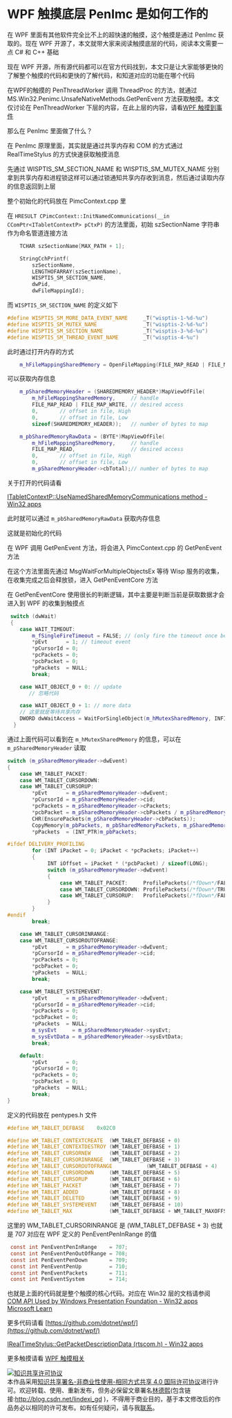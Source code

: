 # WPF 触摸底层 PenImc 是如何工作的

在 WPF 里面有其他软件完全比不上的超快速的触摸，这个触摸是通过 PenImc 获取的。现在 WPF 开源了，本文就带大家来阅读触摸底层的代码，阅读本文需要一点 C# 和 C++ 基础

<!--more-->
<!-- CreateTime:4/19/2020 5:23:45 PM -->



现在 WPF 开源，所有源代码都可以在官方代码找到，本文只是让大家能够更快的了解整个触摸的代码和更快的了解代码，和知道对应的功能在哪个代码

在WPF的触摸的 PenThreadWorker 调用 ThreadProc 的方法，就通过 MS.Win32.Penimc.UnsafeNativeMethods.GetPenEvent 方法获取触摸。本文仅讨论在 PenThreadWorker 下层的内容，在此上层的内容，请看[WPF 触摸到事件](https://blog.lindexi.com/post/WPF-%E8%A7%A6%E6%91%B8%E5%88%B0%E4%BA%8B%E4%BB%B6.html)

那么在 PenImc 里面做了什么？

在 PenImc 原理里面，其实就是通过共享内存和 COM 的方式通过 RealTimeStylus 的方式快速获取触摸消息

先通过 WISPTIS_SM_SECTION_NAME 和 WISPTIS_SM_MUTEX_NAME 分别拿到共享内存和进程锁这样可以通过锁通知共享内存收到消息，然后通过读取内存的信息返回到上层

整个初始化的代码放在 PimcContext.cpp 里

在 `HRESULT CPimcContext::InitNamedCommunications(__in CComPtr<ITabletContextP> pCtxP)` 的方法里面，初始 szSectionName 字符串作为命名管道连接方法

```C++
    TCHAR szSectionName[MAX_PATH + 1];

    StringCchPrintf(
        szSectionName,
        LENGTHOFARRAY(szSectionName),
        WISPTIS_SM_SECTION_NAME,
        dwPid,
        dwFileMappingId);
```

而 `WISPTIS_SM_SECTION_NAME` 的定义如下

```C++
#define WISPTIS_SM_MORE_DATA_EVENT_NAME     _T("wisptis-1-%d-%u")
#define WISPTIS_SM_MUTEX_NAME               _T("wisptis-2-%d-%u")
#define WISPTIS_SM_SECTION_NAME             _T("wisptis-3-%d-%u")
#define WISPTIS_SM_THREAD_EVENT_NAME        _T("wisptis-4-%u")
```

此时通过打开内存的方式

```C++
    m_hFileMappingSharedMemory = OpenFileMapping(FILE_MAP_READ | FILE_MAP_WRITE, FALSE, szSectionName);
```

可以获取内存信息

```C++
    m_pSharedMemoryHeader = (SHAREDMEMORY_HEADER*)MapViewOfFile(
        m_hFileMappingSharedMemory,     // handle
        FILE_MAP_READ | FILE_MAP_WRITE, // desired access
        0,       // offset in file, High
        0,       // offset in file, Low
        sizeof(SHAREDMEMORY_HEADER));   // number of bytes to map

    m_pbSharedMemoryRawData = (BYTE*)MapViewOfFile(
        m_hFileMappingSharedMemory,     // handle
        FILE_MAP_READ,                  // desired access
        0,       // offset in file, High
        0,       // offset in file, Low
        m_pSharedMemoryHeader->cbTotal);// number of bytes to map
```

关于打开的代码请看

[ITabletContextP::UseNamedSharedMemoryCommunications method - Win32 apps](https://docs.microsoft.com/en-us/windows/win32/tablet/itabletcontextp-usenamedsharedmemorycommunications )

此时就可以通过 `m_pbSharedMemoryRawData` 获取内存信息

这就是初始化的代码

在 WPF 调用 GetPenEvent 方法，将会进入 PimcContext.cpp 的 GetPenEvent 方法

在这个方法里面先通过 MsgWaitForMultipleObjectsEx 等待 Wisp 服务的收集，在收集完成之后会释放锁，进入 GetPenEventCore 方法

在 GetPenEventCore 使用很长的判断逻辑，其中主要是判断当前是获取数据才会进入到 WPF 的收集到触摸点

```C++
 switch (dwWait)
 {
    case WAIT_TIMEOUT:
        m_fSingleFireTimeout = FALSE; // (only fire the timeout once before more data shows up)
        *pEvt      = 1; // timeout event
        *pCursorId = 0;
        *pcPackets = 0;
        *pcbPacket = 0;
        *pPackets  = NULL;
        break;

    case WAIT_OBJECT_0 + 0: // update
       // 忽略代码

    case WAIT_OBJECT_0 + 1: // more data
    // 这里就是等待共享内存
    DWORD dwWaitAccess = WaitForSingleObject(m_hMutexSharedMemory, INFINITE);
  }
```

通过上面代码可以看到在 `m_hMutexSharedMemory` 的信息，可以在 `m_pSharedMemoryHeader` 读取

```C++
switch (m_pSharedMemoryHeader->dwEvent)
{
    case WM_TABLET_PACKET:
    case WM_TABLET_CURSORDOWN:
    case WM_TABLET_CURSORUP:
        *pEvt      = m_pSharedMemoryHeader->dwEvent;
        *pCursorId = m_pSharedMemoryHeader->cid;
        *pcPackets = m_pSharedMemoryHeader->cPackets;
        *pcbPacket = m_pSharedMemoryHeader->cbPackets / m_pSharedMemoryHeader->cPackets;
        CHR(EnsurePackets(m_pSharedMemoryHeader->cbPackets));
        CopyMemory(m_pbPackets, m_pbSharedMemoryPackets, m_pSharedMemoryHeader->cbPackets);
        *pPackets  = (INT_PTR)m_pbPackets;

#ifdef DELIVERY_PROFILING
        for (INT iPacket = 0; iPacket < *pcPackets; iPacket++)
        {
             INT iOffset = iPacket * (*pcbPacket) / sizeof(LONG);
             switch (m_pSharedMemoryHeader->dwEvent)
             {
                 case WM_TABLET_PACKET:     ProfilePackets(/*fDown*/FALSE, /*fUp*/FALSE, ((LONG*)m_pbSharedMemoryPackets)[iOffset + 0], ((LONG*)m_pbSharedMemoryPackets)[iOffset + 1]); break;
                 case WM_TABLET_CURSORDOWN: ProfilePackets(/*fDown*/TRUE,  /*fUp*/FALSE, ((LONG*)m_pbSharedMemoryPackets)[iOffset + 0], ((LONG*)m_pbSharedMemoryPackets)[iOffset + 1]); break;
                 case WM_TABLET_CURSORUP:   ProfilePackets(/*fDown*/FALSE, /*fUp*/TRUE,  ((LONG*)m_pbSharedMemoryPackets)[iOffset + 0], ((LONG*)m_pbSharedMemoryPackets)[iOffset + 1]); break;
             }
        }
#endif
        break;

    case WM_TABLET_CURSORINRANGE:
    case WM_TABLET_CURSOROUTOFRANGE:
        *pEvt      = m_pSharedMemoryHeader->dwEvent;
        *pCursorId = m_pSharedMemoryHeader->cid;
        *pcPackets = 0;
        *pcbPacket = 0;
        *pPackets  = NULL;
        break;

    case WM_TABLET_SYSTEMEVENT:
        *pEvt      = m_pSharedMemoryHeader->dwEvent;
        *pCursorId = m_pSharedMemoryHeader->cid;
        *pcPackets = 0;
        *pcbPacket = 0;
        *pPackets  = NULL;
        m_sysEvt     = m_pSharedMemoryHeader->sysEvt;
        m_sysEvtData = m_pSharedMemoryHeader->sysEvtData;
        break;

    default:
        *pEvt      = 0;
        *pCursorId = 0;
        *pcPackets = 0;
        *pcbPacket = 0;
        *pPackets  = NULL;
        break;
}
```


定义的代码放在 pentypes.h 文件

```C++
#define WM_TABLET_DEFBASE    0x02C0

#define WM_TABLET_CONTEXTCREATE  (WM_TABLET_DEFBASE + 0)
#define WM_TABLET_CONTEXTDESTROY (WM_TABLET_DEFBASE + 1)
#define WM_TABLET_CURSORNEW      (WM_TABLET_DEFBASE + 2)
#define WM_TABLET_CURSORINRANGE  (WM_TABLET_DEFBASE + 3)
#define WM_TABLET_CURSOROUTOFRANGE           (WM_TABLET_DEFBASE + 4)
#define WM_TABLET_CURSORDOWN     (WM_TABLET_DEFBASE + 5)
#define WM_TABLET_CURSORUP       (WM_TABLET_DEFBASE + 6)
#define WM_TABLET_PACKET         (WM_TABLET_DEFBASE + 7)
#define WM_TABLET_ADDED          (WM_TABLET_DEFBASE + 8)
#define WM_TABLET_DELETED        (WM_TABLET_DEFBASE + 9)
#define WM_TABLET_SYSTEMEVENT    (WM_TABLET_DEFBASE + 10)
#define WM_TABLET_MAX            (WM_TABLET_DEFBASE + WM_TABLET_MAXOFFSET)
```

这里的 WM_TABLET_CURSORINRANGE 是 (WM_TABLET_DEFBASE + 3) 也就是 707 对应在 WPF 定义的 PenEventPenInRange 的值

```csharp
 const int PenEventPenInRange    = 707;
 const int PenEventPenOutOfRange = 708;
 const int PenEventPenDown       = 709;
 const int PenEventPenUp         = 710;
 const int PenEventPackets       = 711;
 const int PenEventSystem        = 714;
```

也就是上面的代码就是整个触摸的核心代码。对应在 Win32 层的文档请参阅 [COM API Used by Windows Presentation Foundation - Win32 apps Microsoft Learn](https://learn.microsoft.com/en-us/windows/win32/tablet/com-apis-used-by-windows-presentation-foundation )

更多代码请看 [https://github.com/dotnet/wpf/](https://github.com/dotnet/wpf/) 

[IRealTimeStylus::GetPacketDescriptionData (rtscom.h) - Win32 apps](https://docs.microsoft.com/zh-cn/windows/win32/api/rtscom/nf-rtscom-irealtimestylus-getpacketdescriptiondata?redirectedfrom=MSDN )

更多触摸请看 [WPF 触摸相关](https://blog.lindexi.com/post/WPF-%E8%A7%A6%E6%91%B8%E7%9B%B8%E5%85%B3.html )

<a rel="license" href="http://creativecommons.org/licenses/by-nc-sa/4.0/"><img alt="知识共享许可协议" style="border-width:0" src="https://licensebuttons.net/l/by-nc-sa/4.0/88x31.png" /></a><br />本作品采用<a rel="license" href="http://creativecommons.org/licenses/by-nc-sa/4.0/">知识共享署名-非商业性使用-相同方式共享 4.0 国际许可协议</a>进行许可。欢迎转载、使用、重新发布，但务必保留文章署名[林德熙](http://blog.csdn.net/lindexi_gd)(包含链接:http://blog.csdn.net/lindexi_gd )，不得用于商业目的，基于本文修改后的作品务必以相同的许可发布。如有任何疑问，请与我[联系](mailto:lindexi_gd@163.com)。
